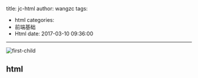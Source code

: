 title: jc-html
author: wangzc
tags:
  - html
categories:
  - 前端基础
  - Html
date: 2017-03-10 09:36:00
---
![first-child](http://ofi3qxlvd.bkt.clouddn.com/image/point/first-child.jpg)
## html
